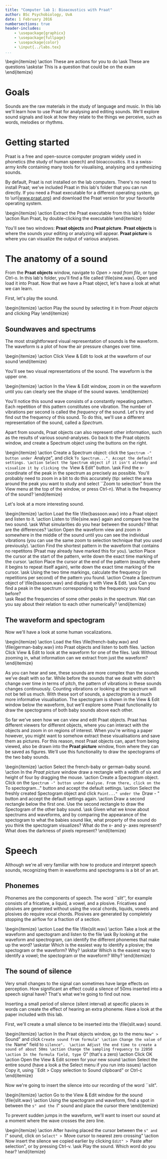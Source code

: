 ```yaml
---
title: "Computer lab 1: Bioacoustics with Praat"
author: BSc Psychobiology, UvA 
date: 1 February 2016
numbersections: true
header-includes:
    - \usepackage{graphicx}
    - \usepackage{fullpage}
    - \usepackage{color}
    - \input{../labs.tex}
...
```


\begin{itemize}
\action These are actions for you to do
\ask These are questions
\askstar This is a question that could be on the exam
\end{itemize}

# Goals

Sounds are the raw materials in the study of language and music. In this lab we'll learn how to use Praat for analysing and editing sounds. We'll explore sound signals and look at how they relate to the things we perceive, such as words, melodies or rhythms.

# Getting started

Praat is a free and open-source computer program widely used in phonetics (the study of human speech) and bioaccoustics. It is a swiss-army knife containing many tools for visualising,  analysing and synthesizing sounds.

By default, Praat is not installed on the lab computers. There's no need to install Praat; we've included Praat in this lab's folder that you can run directly. If you need a Praat executable for a different operating system, go to \url{www.praat.org} and download the Praat version for your favourite operating system.

\begin{itemize}
\action Extract the Praat executable from this lab's folder
\action Run Praat, by double-clicking the executable
\end{itemize}

You'll see two windows: **Praat objects** and **Praat picture**. **Praat objects** is where the sounds your editing or analyzing will appear. **Praat picture** is where you can visualize the output of various analyses. 

# The anatomy of a sound

From the **Praat objects** window, navigate to *Open > read from file*, or type Ctrl-o. In this lab's folder, you'll find a file called \file{sine.wav}. Open and load it into Praat. Now that we have a Praat object, let's have a look at what we can learn.

First, let's play the sound.

\begin{itemize}
\action Play the sound by selecting it in from *Praat objects* and clicking Play
\end{itemize}

## Soundwaves and spectrums

The most straightforward visual representation of sounds is the waveform. The waveform is a plot of how the air pressure changes over time.

\begin{itemize}
\action Click View \& Edit to look at the waveform of our sound
\end{itemize}

You'll see two visual representations of the sound. The waveform is the upper one. 

\begin{itemize}
\action In the View \& Edit window, zoom in on the waveform until you can clearly see the shape of the sound waves.
\end{itemize}

You'll notice this sound wave consists of a constantly repeating pattern. Each repetition of this pattern constitutes one vibration. The number of vibrations per second is called the *frequency* of the sound. Let's try and find out the frequency of this sound. To do this, we'll use a different representation of the sound, called a *Spectrum*.

Apart from sounds, Praat objects can also represent other information, such as the results of various sound-analyses. Go back to the Praat objects window, and create a Spectrum object using the buttons on the right.

\begin{itemize}
\action Create a Spectrum object: click the ``Spectrum -" button under ``Analyze", and click ``To Spectrum...". Accept the default settings.
\action Select the Spectrum object if it isn't already and visualize it by clicking the ``View \& Edit" button.
\ask Find the x-coordinate of the peak in the spectrum as precisely as possible. You'll probably need to zoom in a bit to do this accurately (tip: select the area around the peak you want to study and select ``Zoom to selection" from the View menu at the top of the window, or press Ctrl-n). What is the frequency of the sound? 
\end{itemize}

Let's look at a more interesting sound.

\begin{itemize}
\action Load the file \file{bassoon.wav} into a Praat object and listen to it. 
\action Listen to \file{sine.wav} again and compare how the two sound.
\ask What simularities do you hear between the sounds? What are the differences?
\action Open the waveform view and zoom in somewhere in the middle of the sound until you can see the individual vibrations (you can use the same zoom to selection technique that you used previously).
\action Find the shortest pattern in the waveform that contains no repetitons (Praat may already have marked this for you).
\action Place the cursor at the start of the pattern, write down the exact time marking of the cursor. 
\action Place the cursor at the end of the pattern (exactly where it begins to repeat itself again), write down the exact time marking of the cursor. 
\ask Using the two time markings, calculate the frequency (in repetitions per second) of the pattern you found. 
\action Create a Spectrum object of \file{bassoon.wav} and display it with View \& Edit. 
\ask Can you find a peak in the spectrum corresponding to the frequency you found before?  
\ask Read the frequencies of some other peaks in the spectrum. Wat can you say about their relation to each other numerically? 
\end{itemize}

## The waveform and spectogram

Now we'll have a look at some human vocalizations. 

\begin{itemize}
\action Load the files \file{french-baby.wav} and \file{german-baby.wav} into Praat objects and listen to both files.
\action Click View \& Edit to look at the waveform for one of the files.
\ask Without zooming in, what information can we extract from just the waveform?
\end{itemize}

As you can hear and see, these sounds are more complex than the sounds we've dealt with so far. While before the sounds that we dealt with didn't change over time in terms of pitch, the pattern of vibrations in these sounds changes continuously. Counting vibrations or looking at the spectrum will not be tell us much. With these sort of sounds, a *spectogram* is a much more informative visualisation. The spectogram is shown in the View & Edit window below the waveform, but we'll explore some Praat functionality to draw the spectograms of both baby sounds above each other.

So far we've seen how we can view and edit Praat objects. Praat has different viewers for different objects, where you can interact with the objects and zoom in on regions of interest. When you're writing a paper however, you might want to somehow extract these visualisations and save them as pictures. For this reason, most Praat objects can, apart from being viewed, also be drawn into the **Praat picture** window, from where they can be saved as figures. We'll use this functionality to draw the spectograms of the two baby sounds. 

\begin{itemize}
\action Select the french-baby or german-baby sound. 
\action In the *Praat picture* window draw a rectangle with a width of six and height of four by dragging the mouse.
\action Create a Spectogram object. Click on the ``Spectrum -" button under Analyse. From there, click on the ``To spectogram..." button and accept the default settings.
\action Select the freshly created Spectogram object and click ``Paint..." under the ``Draw - " button and accept the default settings again. 
\action Draw a second rectangle below the first one. Use the second rectangle to draw the Spectogram of the other baby sound.
\ask Given what we know about spectrums and waveforms, and by comparing the appearance of the spectogram to what the babies sound like, what property of the sound do you think the spectogram visualizes? What do the x- and y- axes represent? What does the darkness of pixels represent?
\end{itemize}

# Speech

Although we're all very familiar with how to produce and interpret speech sounds, recognizing them in waveforms and spectograms is a bit of an art.

## Phonemes

Phonemes are the components of speech. The word ``slit'', for example consists of a fricative, a liquid, a vowel, and a plosive. Fricatives and plosives are generated without using the vocal chords, liquids, vowels and plosives do require vocal chords. Plosives are generated by completely stopping the airflow for a fraction of a section. 

\begin{itemize}
\action Load the file \file{slit.wav}
\action Take a look at the waveform and spectogram and listen to the file
\ask By looking at the waveform and spectrogram, can identify the different phonemes that make up the word? 
\askstar Which is the easiest way to identify a plosive; the spectogram or the waveform? Why?
\askstar Which is the easiest way to identify a vowel; the spectogram or the waveform? Why?
\end{itemize}

## The sound of silence

Very small changes to the signal can sometimes have large effects on perception. How significant an effect could a silence of 50ms inserted into a speech signal have? That's what we're going to find out now.

Inserting a small period of silence (silent interval) at specific places in words can create the effect of hearing an extra phoneme. Have a look at the paper included with this lab. 

First, we'll create a small silence to be inserted into the \file{slit.wav} sound.

\begin{itemize}
\action In the Praat objects window, go to the menu ``New" > ``Sound" and click ``Create sound from formula"
\action Change the value of the ``Name" field to ``silence". 
\action Adjust the end time to create a sound of about 50ms
\action Change the sampling frequency to 22050
\action In the formula field, type ``0" (that's a zero)
\action Click OK
\action Open the View \& Edit screen for your new sound
\action Select the entire sound (have a look a the Select menu if you run into issues)
\action Copy it, using ``Edit > Copy selection to Sound clipboard" or Ctrl-c
\end{itemize}

Now we're going to insert the silence into our recording of the word ``slit".

\begin{itemize}
\action Go to the View \& Edit window for the sound \file{slit.wav}
\action Using the spectogram and waveform, find a spot in between the ``s" and the ``l" sound and place the cursor there
\end{itemize}

To prevent sudden jumps in the waveform, we'll want to insert our sound at a moment where the wave crosses the zero line. 

\begin{itemize}
\action After having placed the cursor between the ``s" and ``l" sound, click on ``Select" > ``Move cursor to nearest zero crossing"
\action Now insert the silence we copied earlier by clicking ``Edit" > ``Paste after selection", or by pressing Ctrl-v.
\ask Play the sound. Which word do you hear?
\end{itemize}
